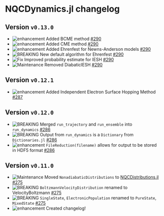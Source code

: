 # NQCDynamics.jl changelog

## Version `v0.13.0`

- ![enhancement][badge-enhancement] Added BCME method [#290][github-290]
- ![enhancement][badge-enhancement] Added CME method [#290][github-290]
- ![enhancement][badge-enhancement] Added Ehrenfest for Newns-Anderson models [#290][github-290]
- ![BREAKING][badge-breaking] New default algorithm for Ehrenfest [#290][github-290]
- ![Fix][badge-bugfix] Improved probability estimate for IESH [#290][github-290]
- ![Maintenance][badge-maintenance] Removed DiabaticIESH [#290][github-290]

## Version `v0.12.1`

- ![enhancement][badge-enhancement] Added Independent Electron Surface Hopping Method [#287][github-287]

## Version `v0.12.0`

- ![BREAKING][badge-breaking] Merged `run_trajectory` and `run_ensemble` into `run_dynamics` [#286][github-286]
- ![BREAKING][badge-enhancement] Output from `run_dynamics` is a `Dictionary` from `Dictionaries.jl` [#286][github-286]
- ![enhancement][badge-enhancement] `FileReduction(filename)` allows for output to be stored in HDF5 format [#286][github-286]

## Version `v0.11.0`

- ![Maintenance][badge-maintenance] Moved `NonadiabaticDistributions` to [NQCDistributions.jl]() [#275][github-275]
- ![BREAKING][badge-breaking] `BoltzmannVelocityDistribution` renamed to VelocityBoltzmann [#275][github-275]
- ![BREAKING][badge-breaking] `SingleState`, `ElectronicPopulation` renamed to `PureState`, `MixedState` [#275][github-275]
- ![enhancement][badge-enhancement] Created changelog!

[github-290]: https://github.com/NQCD/NQCDynamics.jl/pull/290
[github-287]: https://github.com/NQCD/NQCDynamics.jl/pull/287
[github-286]: https://github.com/NQCD/NQCDynamics.jl/pull/286
[github-275]: https://github.com/NQCD/NQCDynamics.jl/pull/275

[badge-breaking]: https://img.shields.io/badge/BREAKING-red.svg
[badge-deprecation]: https://img.shields.io/badge/deprecation-orange.svg
[badge-feature]: https://img.shields.io/badge/feature-green.svg
[badge-enhancement]: https://img.shields.io/badge/enhancement-blue.svg
[badge-bugfix]: https://img.shields.io/badge/bugfix-purple.svg
[badge-security]: https://img.shields.io/badge/security-black.svg
[badge-experimental]: https://img.shields.io/badge/experimental-lightgrey.svg
[badge-maintenance]: https://img.shields.io/badge/maintenance-gray.svg
